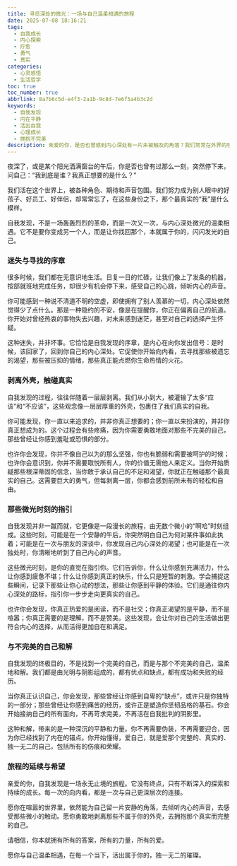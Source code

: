 ```yaml
---
title: 寻觅深处的微光：一场与自己温柔相遇的旅程
date: 2025-07-08 18:16:21
tags:
  - 自我成长
  - 内心探索
  - 疗愈
  - 勇气
  - 真实
categories:
  - 心灵感悟
  - 生活哲学
toc: true
toc_number: true
abbrlink: 8a7b6c5d-e4f3-2a1b-9c8d-7e6f5a4b3c2d
keywords:
  - 自我发现
  - 内在平静
  - 活出自我
  - 心理成长
  - 拥抱不完美
description: 亲爱的你，是否也曾感到内心深处有一片未被触及的角落？我们常常在外界的喧嚣中迷失，却忘了向内探寻。这篇文章，是一场关于自我发现的温柔对话，邀请你一同踏上这场与自己相遇的旅程，去感受那些微光时刻，去拥抱那个真实而完整的自己。
---
```


夜深了，或是某个阳光洒满窗台的午后，你是否也曾有过那么一刻，突然停下来，问自己：“我到底是谁？我真正想要的是什么？”

我们活在这个世界上，被各种角色、期待和声音包围。我们努力成为别人眼中的好孩子、好员工、好伴侣，却常常忘了，在这些身份之下，那个最真实的“我”是什么模样。

自我发现，不是一场轰轰烈烈的革命，而是一次又一次，与内心深处微光的温柔相遇。它不是要你变成另一个人，而是让你找回那个，本就属于你的，闪闪发光的自己。

### 迷失与寻找的序章

很多时候，我们都在无意识地生活。日复一日的忙碌，让我们像上了发条的机器，按部就班地完成任务，却很少有机会停下来，感受自己的心跳，倾听内心的声音。

你可能感到一种说不清道不明的空虚，即使拥有了别人羡慕的一切，内心深处依然觉得少了点什么。那是一种隐约的不安，像是在提醒你，你正在偏离自己的航道。你开始对曾经热衷的事物失去兴趣，对未来感到迷茫，甚至对自己的选择产生怀疑。

这种迷失，并非坏事。它恰恰是自我发现的序章，是内心在向你发出信号：是时候，该回家了，回到你自己的内心深处。它促使你开始向内看，去寻找那些被遗忘的渴望，那些被压抑的情绪，那些真正能点燃你生命热情的火花。

### 剥离外壳，触碰真实

自我发现的过程，往往伴随着一层层剥离。我们从小到大，被灌输了太多“应该”和“不应该”，这些观念像一层层厚重的外壳，包裹住了我们真实的自我。

你可能发现，你一直以来追求的，并非你真正想要的；你一直以来扮演的，并非你真正想成为的。这个过程会有些疼痛，因为你需要勇敢地面对那些不完美的自己，那些曾经让你感到羞耻或恐惧的部分。

也许你会发现，你并不像自己以为的那么坚强，你也有脆弱和需要被呵护的时候；也许你会意识到，你并不需要取悦所有人，你的价值无需他人来定义。当你开始质疑那些根深蒂固的信念，当你敢于承认自己的不足和渴望，你就正在触碰那个最真实的自己。这需要巨大的勇气，但每剥离一层，你都会感到前所未有的轻松和自由。

### 那些微光时刻的指引

自我发现并非一蹴而就，它更像是一段漫长的旅程，由无数个微小的“啊哈”时刻组成。这些时刻，可能是在一个安静的午后，你突然明白自己为何对某件事如此执着；可能是在一次与朋友的深谈中，你发现自己内心深处的渴望；也可能是在一次独处时，你清晰地听到了自己内心的声音。

这些微光时刻，是你的直觉在指引你。它们告诉你，什么让你感到充满活力，什么让你感到疲惫不堪；什么让你感到真正的快乐，什么只是短暂的刺激。学会捕捉这些瞬间，记录下那些让你心动的想法，那些让你感到平静的体验。它们是通往你内心深处的路标，指引你一步步走向更真实的自己。

也许你会发现，你真正热爱的是阅读，而不是社交；你真正渴望的是平静，而不是喧嚣；你真正需要的是理解，而不是赞美。这些发现，会让你对自己的生活做出更符合内心的选择，从而活得更加自在和满足。

### 与不完美的自己和解

自我发现的终极目的，不是找到一个完美的自己，而是与那个不完美的自己，温柔地和解。我们都是由光明与阴影组成的，都有优点和缺点，都有成功和失败的经历。

当你真正认识自己，你会发现，那些曾经让你感到自卑的“缺点”，或许只是你独特的一部分；那些曾经让你感到痛苦的经历，或许正是塑造你坚韧品格的基石。你会开始接纳自己的所有面向，不再苛求完美，不再活在自我批判的阴影里。

这种和解，带来的是一种深沉的平静和力量。你不再需要伪装，不再需要迎合，因为你已经找到了内在的锚点。你开始懂得，爱自己，就是爱那个完整的、真实的、独一无二的自己，包括所有的伤痕和荣耀。

### 旅程的延续与希望

亲爱的你，自我发现是一场永无止境的旅程。它没有终点，只有不断深入的探索和持续的成长。每一次的向内看，都是一次与自己更深层次的连接。

愿你在喧嚣的世界里，依然能为自己留一片安静的角落，去倾听内心的声音，去感受那些微小的触动。愿你勇敢地剥离那些不属于你的外壳，去拥抱那个真实而完整的自己。

请相信，你本就拥有所有的答案，所有的力量，所有的爱。

愿你与自己温柔相遇，在每一个当下，活出属于你的，独一无二的璀璨。
